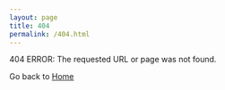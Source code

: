 ```yaml
---
layout: page
title: 404
permalink: /404.html
---
```


404 ERROR: The requested URL or page was not found.

Go back to <a href="http://101scm.github.io">Home</a>

